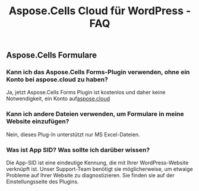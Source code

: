 ﻿---
title: Aspose.Cells Cloud für WordPress - FAQ
second_title: Aspose.Cells Cloud Documen
type: docs
url: /de/aspose-cells-cloud-for-wordpress-faqs/
description: Aspose.Cells Cloud unterstützt Excel zum Erstellen, Konvertieren, Zusammenführen, Aufteilen, Schützen, für interne Objektoperationen usw.
weight: 40
kwords: Excel, Office Cloud, REST API, Tabellenkalkulation, PDF, CSV, Json, Markdwon, Aspose.Cells Cloud für WordPress – FAQs
---
## Aspose.Cells Formulare
### Kann ich das Aspose.Cells Forms-Plugin verwenden, ohne ein Konto bei aspose.cloud zu haben?
 Ja, jetzt Aspose.Cells Forms Plugin ist kostenlos und daher keine Notwendigkeit, ein Konto auf[aspose.cloud](https://www.aspose.cloud/)
### Kann ich andere Dateien verwenden, um Formulare in meine Website einzufügen?
Nein, dieses Plug-In unterstützt nur MS Excel-Dateien.
### Was ist App SID? Was sollte ich darüber wissen?
Die App-SID ist eine eindeutige Kennung, die mit Ihrer WordPress-Website verknüpft ist. Unser Support-Team benötigt sie möglicherweise, um etwaige Probleme auf Ihrer Website zu diagnostizieren. Sie finden sie auf der Einstellungsseite des Plugins.

